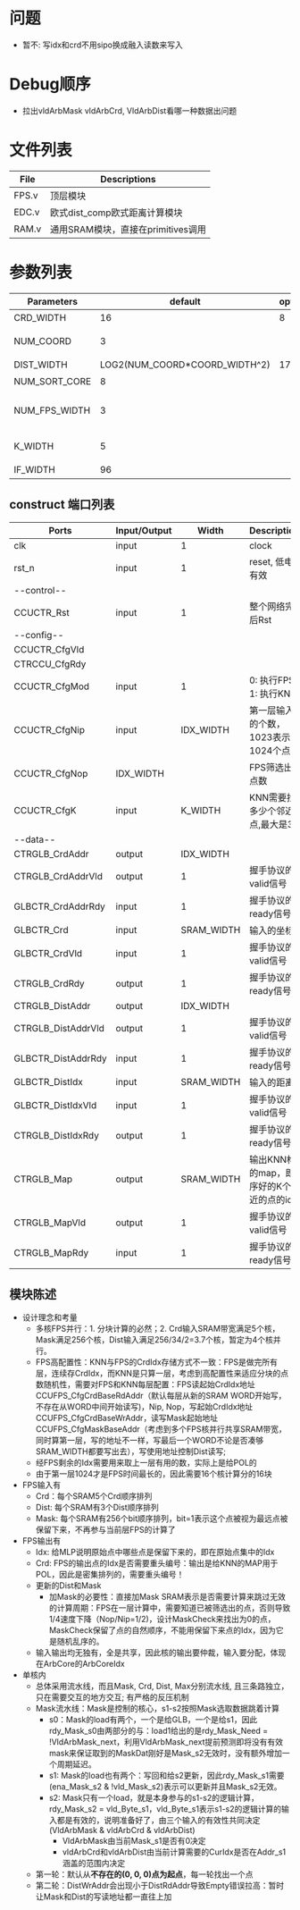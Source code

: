 # 问题
- 暂不: 写idx和crd不用sipo换成融入读数来写入

# Debug顺序
- 拉出vldArbMask vldArbCrd, VldArbDist看哪一种数据出问题
# 文件列表
| File | Descriptions |
| ---- | ---- |
| FPS.v | 顶层模块 |
| EDC.v | 欧式dist_comp欧式距离计算模块 |
| RAM.v | 通用SRAM模块，直接在primitives调用 |

# 参数列表
| Parameters | default | optional | Descriptions |
| ---- | ---- | ---- | ---- |
| CRD_WIDTH | 16 | 8 | 坐标x, y, z的位宽 |
| NUM_COORD | 3 |  | 坐标的维度，默认是3维 |
| DIST_WIDTH | LOG2(NUM_COORD\*COORD_WIDTH^2) | 17 | 距离的位宽 |
| NUM_SORT_CORE | 8 | | 排序的核数 | **必须是2的指数** |
| NUM_FPS_WIDTH | 3 | | FPS的层数位宽，层数需小于NUM_SORT_CORE |
| K_WIDTH | 5 | | KNN邻点个数的位宽 |
| IF_WIDTH | 96 | | SRAM Bank的位宽 |

## construct 端口列表
| Ports | Input/Output | Width | Descriptions |
| ---- | ---- | ---- | ---- |
| clk | input | 1 | clock |
| rst_n | input | 1 | reset, 低电平有效 |
| --control-- |
| CCUCTR_Rst | input | 1 | 整个网络完成后Rst |
| --config-- |
| CCUCTR_CfgVld
| CTRCCU_CfgRdy
| CCUCTR_CfgMod | input | 1 | 0: 执行FPS，1: 执行KNN |
| CCUCTR_CfgNip | input | IDX_WIDTH | 第一层输入点的个数，1023表示1024个点 |
| CCUCTR_CfgNop | IDX_WIDTH |   | FPS筛选出的点数 |
| CCUCTR_CfgK   | input | K_WIDTH | KNN需要找出多少个邻近点,最大是32 |
| --data-- |
| CTRGLB_CrdAddr    | output | IDX_WIDTH |  |
| CTRGLB_CrdAddrVld | output | 1 | 握手协议的valid信号 |
| GLBCTR_CrdAddrRdy | input | 1 | 握手协议的ready信号 |
| GLBCTR_Crd        | input | SRAM_WIDTH | 输入的坐标 |
| GLBCTR_CrdVld     | input | 1 | 握手协议的valid信号 |
| CTRGLB_CrdRdy     | output | 1 | 握手协议的ready信号 |
| CTRGLB_DistAddr   | output | IDX_WIDTH |  |
| CTRGLB_DistAddrVld| output | 1 | 握手协议的valid信号 |
| GLBCTR_DistAddrRdy| input | 1 | 握手协议的ready信号 |
| GLBCTR_DistIdx       | input | SRAM_WIDTH | 输入的距离 |
| GLBCTR_DistIdxVld    | input | 1 | 握手协议的valid信号 |
| CTRGLB_DistIdxRdy    | output | 1 | 握手协议的ready信号 |
| CTRGLB_Map        | output | SRAM_WIDTH | 输出KNN构建的map，即排序好的K个最近的点的idx |
| CTRGLB_MapVld     | output | 1 | 握手协议的valid信号 |
| CTRGLB_MapRdy     | input | 1 | 握手协议的ready信号 |


## 模块陈述
- 设计理念和考量
    - 多核FPS并行：1. 分块计算的必然；2. Crd输入SRAM带宽满足5个核，Mask满足256个核，Dist输入满足256/34/2=3.7个核，暂定为4个核并行。
    - FPS高配置性：KNN与FPS的CrdIdx存储方式不一致：FPS是做完所有层，连续存CrdIdx，而KNN是只算一层，考虑到高配置性来适应分块的点数随机性，需要对FPS和KNN每层配置：FPS读起始CrdIdx地址CCUFPS_CfgCrdBaseRdAddr（默认每层从新的SRAM WORD开始写，不存在从WORD中间开始读写)，Nip, Nop，写起始CrdIdx地址CCUFPS_CfgCrdBaseWrAddr，读写Mask起始地址CCUFPS_CfgMaskBaseAddr（考虑到多个FPS核并行共享SRAM带宽，同时算第一层，写的地址不一样，写最后一个WORD不论是否凑够SRAM_WIDTH都要写出去），写使用地址控制Dist读写;
    - 经FPS剩余的Idx需要用来取上一层有用的数，实际上是给POL的
    - 由于第一层1024才是FPS时间最长的，因此需要16个核计算分的16块
- FPS输入有
    - Crd：每个SRAM5个Crd顺序排列
    - Dist: 每个SRAM有3个Dist顺序排列
    - Mask: 每个SRAM有256个bit顺序排列，bit=1表示这个点被视为最远点被保留下来，不再参与当前层FPS的计算了
- FPS输出有
    - Idx: 给MLP说明原始点中哪些点是保留下来的，即在原始点集中的Idx
    - Crd: FPS的输出点的Idx是否需要重头编号：输出是给KNN的MAP用于POL，因此是密集排列的，需要重头编号！
    - 更新的Dist和Mask
        - 加Mask的必要性：直接加Mask SRAM表示是否需要计算来跳过无效的计算周期：FPS在一层计算中，需要知道已被筛选出的点，否则导致1/4速度下降（Nop/Nip=1/2)，设计MaskCheck来找出为0的点，MaskCheck保留了点的自然顺序，不能用保留下来点的Idx，因为它是随机乱序的。
    - 输入输出均无独有，全是共享，因此核的输出要仲裁，输入要分配，体现在ArbCore的ArbCoreIdx
- 单核内
    - 总体采用流水线，而且Mask, Crd, Dist, Max分别流水线, 且三条路独立，只在需要交互的地方交互; 有严格的反压机制 
    - Mask流水线：Mask是控制的核心，s1-s2按照Mask选取数据跳着计算
        - s0：Mask的load有两个，一个是给GLB，一个是给s1，因此rdy_Mask_s0由两部分的与：load1给出的是rdy_Mask_Need = !VldArbMask_next，利用VldArbMask_next提前预测即将没有有效mask来保证取到的MaskDat刚好是Mask_s2无效时，没有额外增加一个周期延迟。
        - s1: Mask的load也有两个：写回和给s2更新，因此rdy_Mask_s1需要(ena_Mask_s2 & !vld_Mask_s2)表示可以更新并且Mask_s2无效。
        - s2: Mask只有一个load，就是本身参与的s1-s2的逻辑计算，rdy_Mask_s2 = vld_Byte_s1，vld_Byte_s1表示s1-s2的逻辑计算的输入都是有效的，说明准备好了，由三个输入的有效性共同决定(VldArbMask & vldArbCrd & vldArbDist)
            - VldArbMask由当前Mask_s1是否有0决定
            - vldArbCrd和vldArbDist由当前计算需要的CurIdx是否在Addr_s1涵盖的范围内决定
    - 第一轮：默认从**不存在的(0, 0, 0)点为起点**，每一轮找出一个点
    - 第二轮：DistWrAddr会出现小于DistRdAddr导致Empty错误拉高：暂时让Mask和Dist的写读地址都一直往上加







